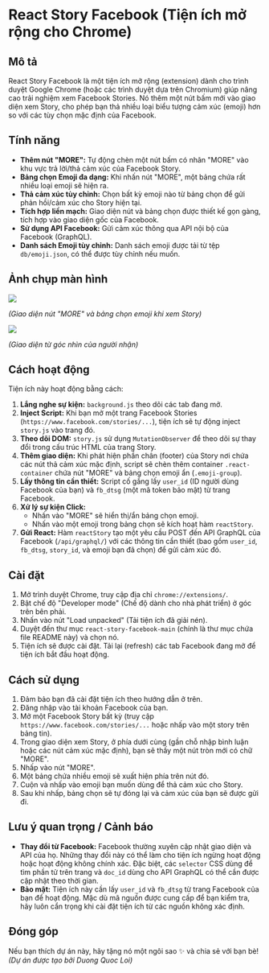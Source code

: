 # React Story Facebook (Tiện ích mở rộng cho Chrome)

## Mô tả

React Story Facebook là một tiện ích mở rộng (extension) dành cho trình duyệt Google Chrome (hoặc các trình duyệt dựa trên Chromium) giúp nâng cao trải nghiệm xem Facebook Stories. Nó thêm một nút bấm mới vào giao diện xem Story, cho phép bạn thả nhiều loại biểu tượng cảm xúc (emoji) hơn so với các tùy chọn mặc định của Facebook.

## Tính năng

* **Thêm nút "MORE":** Tự động chèn một nút bấm có nhãn "MORE" vào khu vực trả lời/thả cảm xúc của Facebook Story.
* **Bảng chọn Emoji đa dạng:** Khi nhấn nút "MORE", một bảng chứa rất nhiều loại emoji sẽ hiện ra.
* **Thả cảm xúc tùy chỉnh:** Chọn bất kỳ emoji nào từ bảng chọn để gửi phản hồi/cảm xúc cho Story hiện tại.
* **Tích hợp liền mạch:** Giao diện nút và bảng chọn được thiết kế gọn gàng, tích hợp vào giao diện gốc của Facebook.
* **Sử dụng API Facebook:** Gửi cảm xúc thông qua API nội bộ của Facebook (GraphQL).
* **Danh sách Emoji tùy chỉnh:** Danh sách emoji được tải từ tệp `db/emoji.json`, có thể được tùy chỉnh nếu muốn.

## Ảnh chụp màn hình

![](https://i.imgur.com/5QIHXp0.png)


*(Giao diện nút "MORE" và bảng chọn emoji khi xem Story)*

![](https://i.imgur.com/nkLEmFO.jpeg)


*(Giao diện từ góc nhìn của người nhận)*
## Cách hoạt động

Tiện ích này hoạt động bằng cách:

1.  **Lắng nghe sự kiện:** `background.js` theo dõi các tab đang mở.
2.  **Inject Script:** Khi bạn mở một trang Facebook Stories (`https://www.facebook.com/stories/...`), tiện ích sẽ tự động inject `story.js` vào trang đó.
3.  **Theo dõi DOM:** `story.js` sử dụng `MutationObserver` để theo dõi sự thay đổi trong cấu trúc HTML của trang Story.
4.  **Thêm giao diện:** Khi phát hiện phần chân (footer) của Story nơi chứa các nút thả cảm xúc mặc định, script sẽ chèn thêm container `.react-container` chứa nút "MORE" và bảng chọn emoji ẩn (`.emoji-group`).
5.  **Lấy thông tin cần thiết:** Script cố gắng lấy `user_id` (ID người dùng Facebook của bạn) và `fb_dtsg` (một mã token bảo mật) từ trang Facebook.
6.  **Xử lý sự kiện Click:**
    * Nhấn vào "MORE" sẽ hiển thị/ẩn bảng chọn emoji.
    * Nhấn vào một emoji trong bảng chọn sẽ kích hoạt hàm `reactStory`.
7.  **Gửi React:** Hàm `reactStory` tạo một yêu cầu POST đến API GraphQL của Facebook (`/api/graphql/`) với các thông tin cần thiết (bao gồm `user_id`, `fb_dtsg`, `story_id`, và emoji bạn đã chọn) để gửi cảm xúc đó.

## Cài đặt

1.  Mở trình duyệt Chrome, truy cập địa chỉ `chrome://extensions/`.
2.  Bật chế độ "Developer mode" (Chế độ dành cho nhà phát triển) ở góc trên bên phải.
3.  Nhấn vào nút "Load unpacked" (Tải tiện ích đã giải nén).
4.  Duyệt đến thư mục `react-story-facebook-main` (chính là thư mục chứa file README này) và chọn nó.
5.  Tiện ích sẽ được cài đặt. Tải lại (refresh) các tab Facebook đang mở để tiện ích bắt đầu hoạt động.

## Cách sử dụng

1.  Đảm bảo bạn đã cài đặt tiện ích theo hướng dẫn ở trên.
2.  Đăng nhập vào tài khoản Facebook của bạn.
3.  Mở một Facebook Story bất kỳ (truy cập `https://www.facebook.com/stories/...` hoặc nhấp vào một story trên bảng tin).
4.  Trong giao diện xem Story, ở phía dưới cùng (gần chỗ nhập bình luận hoặc các nút cảm xúc mặc định), bạn sẽ thấy một nút tròn mới có chữ "MORE".
5.  Nhấp vào nút "MORE".
6.  Một bảng chứa nhiều emoji sẽ xuất hiện phía trên nút đó.
7.  Cuộn và nhấp vào emoji bạn muốn dùng để thả cảm xúc cho Story.
8.  Sau khi nhấp, bảng chọn sẽ tự đóng lại và cảm xúc của bạn sẽ được gửi đi.

## Lưu ý quan trọng / Cảnh báo

* **Thay đổi từ Facebook:** Facebook thường xuyên cập nhật giao diện và API của họ. Những thay đổi này có thể làm cho tiện ích ngừng hoạt động hoặc hoạt động không chính xác. Đặc biệt, các `selector` CSS dùng để tìm phần tử trên trang và `doc_id` dùng cho API GraphQL có thể cần được cập nhật theo thời gian.
* **Bảo mật:** Tiện ích này cần lấy `user_id` và `fb_dtsg` từ trang Facebook của bạn để hoạt động. Mặc dù mã nguồn được cung cấp để bạn kiểm tra, hãy luôn cẩn trọng khi cài đặt tiện ích từ các nguồn không xác định.

## Đóng góp

Nếu bạn thích dự án này, hãy tặng nó một ngôi sao ✨ và chia sẻ với bạn bè!
*(Dự án được tạo bởi Duong Quoc Loi)*